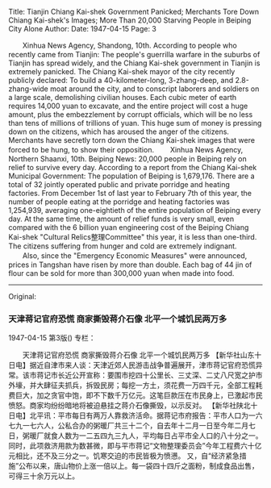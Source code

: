 Title: Tianjin Chiang Kai-shek Government Panicked; Merchants Tore Down Chiang Kai-shek's Images; More Than 20,000 Starving People in Beiping City Alone
Author:
Date: 1947-04-15
Page: 3

　　Xinhua News Agency, Shandong, 10th. According to people who recently came from Tianjin: The people's guerrilla warfare in the suburbs of Tianjin has spread widely, and the Chiang Kai-shek government in Tianjin is extremely panicked. The Chiang Kai-shek mayor of the city recently publicly declared: To build a 40-kilometer-long, 3-zhang-deep, and 2.8-zhang-wide moat around the city, and to conscript laborers and soldiers on a large scale, demolishing civilian houses. Each cubic meter of earth requires 14,000 yuan to excavate, and the entire project will cost a huge amount, plus the embezzlement by corrupt officials, which will be no less than tens of millions of trillions of yuan. This huge sum of money is pressing down on the citizens, which has aroused the anger of the citizens. Merchants have secretly torn down the Chiang Kai-shek images that were forced to be hung, to show their opposition.
　　Xinhua News Agency, Northern Shaanxi, 10th. Beiping News: 20,000 people in Beiping rely on relief to survive every day. According to a report from the Chiang Kai-shek Municipal Government: The population of Beiping is 1,679,176. There are a total of 32 jointly operated public and private porridge and heating factories. From December 1st of last year to February 7th of this year, the number of people eating at the porridge and heating factories was 1,254,939, averaging one-eightieth of the entire population of Beiping every day. At the same time, the amount of relief funds is very small, even compared with the 6 billion yuan engineering cost of the Beiping Chiang Kai-shek "Cultural Relics整理Committee" this year, it is less than one-third. The citizens suffering from hunger and cold are extremely indignant.
　　Also, since the "Emergency Economic Measures" were announced, prices in Tangshan have risen by more than double. Each bag of 44 jin of flour can be sold for more than 300,000 yuan when made into food.



<hr /> 

Original: 


### 天津蒋记官府恐慌  商家撕毁蒋介石像  北平一个城饥民两万多

1947-04-15
第3版()
专栏：

　　天津蒋记官府恐慌
    商家撕毁蒋介石像
    北平一个城饥民两万多
    【新华社山东十日电】据近自津市来人谈：天津近郊人民游击战争普遍展开，津市蒋记官府恐慌异常。该市蒋记市长近公开宣称：要围市挖四十公里长、三丈深、二丈八尺宽之护市外壕，并大肆征夫抓兵，拆毁民房；每挖一方土，须花费一万四千元，全部工程耗费巨大，加之贪官中饱，即不下数千万亿元。这笔巨款压在市民身上，已激起市民愤怒。商家均纷纷暗地将被迫悬挂之蒋介石像撕毁，以示反对。
    【新华社陕北十日电】北平讯：平市每日有两万人靠救济活命。据蒋记市府报告：平市人口为一六七九一七六人，公私合办的粥暖厂共三十二个，自去年十二月一日至今年二月七日，粥暖厂就食人数为一二五四九三九人，平均每日占平市全人口的八十分之一。同时，此项救济用款为数甚微，即与平市蒋记“文物整理委员会”今年工程费六十亿元相比，还不及三分之一。饥寒交迫的市民皆极为愤懑。
    又，自“经济紧急措施”公布以来，唐山物价上涨一倍以上。每一袋四十四斤之面粉，制成食品出售，可得三十余万元以上。
